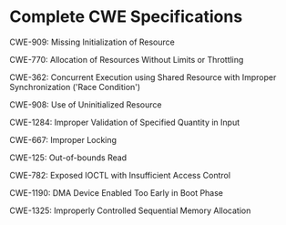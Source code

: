 

# Complete CWE Specifications

CWE-909: Missing Initialization of Resource

CWE-770: Allocation of Resources Without Limits or Throttling

CWE-362: Concurrent Execution using Shared Resource with Improper Synchronization ('Race Condition')

CWE-908: Use of Uninitialized Resource

CWE-1284: Improper Validation of Specified Quantity in Input

CWE-667: Improper Locking

CWE-125: Out-of-bounds Read

CWE-782: Exposed IOCTL with Insufficient Access Control

CWE-1190: DMA Device Enabled Too Early in Boot Phase

CWE-1325: Improperly Controlled Sequential Memory Allocation